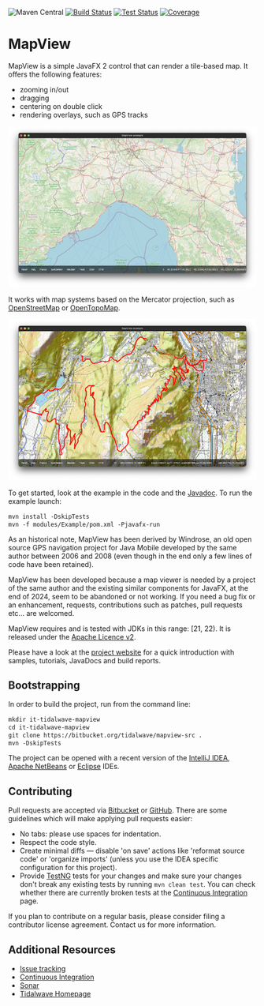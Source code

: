 ![Maven Central](https://img.shields.io/maven-central/v/it.tidalwave.mapview/it-tidalwave-mapview.svg)
[![Build Status](https://img.shields.io/jenkins/s/http/services.tidalwave.it/ci/job/MapView_Build_from_Scratch.svg)](https://services.tidalwave.it/ci/view/MapView)
[![Test Status](https://img.shields.io/jenkins/t/http/services.tidalwave.it/ci/job/MapView.svg)](https://services.tidalwave.it/ci/view/MapView)
[![Coverage](https://img.shields.io/jenkins/coverage/jacoco?jobUrl=https%3A%2F%2Fservices.tidalwave.it%2Fci%2Fview%2FMapView%2Fjob%2FMapView%2F)](https://services.tidalwave.it/ci/view/MapView)

MapView
================================

MapView is a simple JavaFX 2 control that can render a tile-based map. It offers the following features:

+ zooming in/out
+ dragging
+ centering on double click
+ rendering overlays, such as GPS tracks

![image](src/site/resources/images/Screenshot1.png)

It works with map systems based on the Mercator projection, such as [OpenStreetMap](https://openstreetmap.org) or [OpenTopoMap](https://opentopomap.org/).

![image](src/site/resources/images/Screenshot2.png)

To get started, look at the example in the code and the
[Javadoc](http://tidalwave.it/projects/mapview/latest/it-tidalwave-mapview-modules/mapview-javafx/apidocs/index.html).
To run the example launch:

```shell
mvn install -DskipTests
mvn -f modules/Example/pom.xml -Pjavafx-run
```

As an historical note, MapView has been derived by Windrose, an old open source GPS navigation project for Java Mobile developed by the same author between
2006 and 2008 (even though in the end only a few lines of code have been retained).

MapView has been developed because a map viewer is needed by a project of the same author and the existing similar components for JavaFX, at the end of 2024,
seem to be abandoned or not working. If you need a bug fix or an enhancement, requests, contributions such as patches, pull requests etc... are welcomed.

MapView requires and is tested with JDKs in this range: [21, 22).
It is released under the [Apache Licence v2](https://www.apache.org/licenses/LICENSE-2.0.txt).

Please have a look at the [project website](https://tidalwave.bitbucket.io/mapview) for a quick introduction with samples, tutorials, JavaDocs and build reports.


Bootstrapping
-------------

In order to build the project, run from the command line:

```shell
mkdir it-tidalwave-mapview
cd it-tidalwave-mapview
git clone https://bitbucket.org/tidalwave/mapview-src .
mvn -DskipTests
```

The project can be opened with a recent version of the [IntelliJ IDEA](https://www.jetbrains.com/idea/), 
[Apache NetBeans](https://netbeans.apache.org/) or [Eclipse](https://www.eclipse.org/ide/) IDEs.


Contributing
------------

Pull requests are accepted via [Bitbucket](https://bitbucket.org/tidalwave/mapview-src) or [GitHub](https://github.com/tidalwave-it/mapview-src). There are some guidelines which will make 
applying pull requests easier:

* No tabs: please use spaces for indentation.
* Respect the code style.
* Create minimal diffs — disable 'on save' actions like 'reformat source code' or 'organize imports' (unless you use the IDEA specific configuration for 
  this project).
* Provide [TestNG](https://testng.org/doc/) tests for your changes and make sure your changes don't break any existing tests by running
```mvn clean test```. You can check whether there are currently broken tests at the [Continuous Integration](http://services.tidalwave.it/ci/view/MapView) page.

If you plan to contribute on a regular basis, please consider filing a contributor license agreement. Contact us for
 more information.


Additional Resources
--------------------

* [Issue tracking](http://services.tidalwave.it/jira/browse/MV)
* [Continuous Integration](http://services.tidalwave.it/ci/view/MapView)
* [Sonar](https://sonarcloud.io/summary/overall?id=tidalwave_mapview-src&branch=master)
* [Tidalwave Homepage](http://tidalwave.it)
